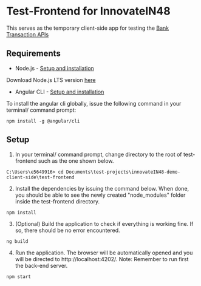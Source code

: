 # Test-Frontend for InnovateIN48

This serves as the temporary client-side app for testing the [Bank Transaction APIs](https://github.com/ischyros-dev/innovateIN48/tree/master/innovateIN48-backend)

## Requirements
- Node.js - [Setup and installation](https://nodejs.dev/learn/how-to-install-nodejs)

Download Node.js LTS version [here](https://nodejs.dev/download/)

- Angular CLI - [Setup and installation](https://angular.io/guide/setup-local)

To install the angular cli globally, issue the following command in your terminal/ command prompt:
```
npm install -g @angular/cli
```

## Setup
1. In your terminal/ command prompt, change directory to the root of test-frontend such as the one shown below.
```
C:\Users\e5649916> cd Documents\test-projects\innovateIN48-demo-client-side\test-frontend
```

2. Install the dependencies by issuing the command below. When done, you should be able to see the newly created "node_modules" folder inside the test-frontend directory.
```
npm install
```

3. (Optional) Build the application to check if everything is working fine. If so, there should be no error encountered.
```
ng build
```

4. Run the application. The browser will be automatically opened and you will be directed to http://localhost:4202/. Note: Remember to run first the back-end server.
```
npm start
```

